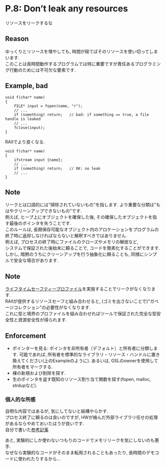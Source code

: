 # P.8: Don’t leak any resources
リソースをリークするな

## Reason
ゆっくりとリソースを増やしても, 時間が経てばそのリソースを使い切ってしまいます.  
このことは長時間動作するプログラムでは特に重要ですが責任あるプログラミング行動のためには不可欠な要素です.  

## Example, bad
```
void f(char* name)
{
    FILE* input = fopen(name, "r");
    // ...
    if (something) return;   // bad: if something == true, a file handle is leaked
    // ...
    fclose(input);
}
```
RAIIでより良くなる.
```
void f(char* name)
{
    ifstream input {name};
    // ...
    if (something) return;   // OK: no leak
    // ...
}
```

## Note
リークとは口語的には"掃除されていないもの"を指します.  より重要な分類は"もはやクリーンアップできないもの"です.  
例えば, ヒープ上にオブジェクトを確保した後, その確保したオブジェクトを指す最後のポインタを失うことです.  
このルールは, 長期保存可能なオブジェクト内のアロケーションをプログラムの終了時に返却しなければならないと解釈すべきではありません.  
例えば, プロセスの終了時にファイルのクローズやメモリの解放など,  
システムで保証された後始末に頼ることで, コードを簡素化することができます.  
しかし, 暗黙のうちにクリーンアップを行う抽象化に頼ることも, 同様にシンプルで安全な場合があります.  

## Note
[ライフタイムセーフティープロファイル](http://isocpp.github.io/CppCoreGuidelines/CppCoreGuidelines#SS-lifetime)を実施することでリークがなくなります.  
RAIIが提供するリソースセーフと組み合わせると, (ゴミを出さないことで)"ガベージコレクション"の必要性がなくなります.  
これに型と境界のプロファイルを組み合わせればツールで保証された完全な型安全性と資源安全性が得られます.

## Enforcement
- ポインターを見る: ポインタを非所有者（デフォルト）と所有者に分類します. 可能であれば, 所有者を標準的なライブラリ・リソース・ハンドルに置き換えてください(上のExampleのように). あるいは, GSLのownerを使用して所有者をマークする.
- 裸の新規および削除を探す.
- 生のポインタを返す既知のリソース割り当て関数を探す(fopen, malloc, strdupなど).

### 個人的な所感
自明な内容ではあるが, 気にしてないと結構やらかす.  
プロセス終了に頼るのは良いのですが, HWが絡んだ外部ライブラリ任せの処理があるならやめておいたほうが良いです.  
自分で書いた[参考記事](https://zenn.dev/rain_squallman/articles/305db05d1f2ca7d7268a)  

あと, 実験的にしか使わないつもりのコードでメモリリークを気にしないのも悪手.  
なぜなら実験的なコードがそのまま転用されることもあったり, 長時間のデモコードに使われたりするから...
